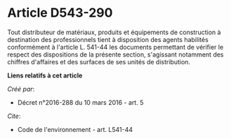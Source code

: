 # Article D543-290

Tout distributeur de matériaux, produits et équipements de construction à destination des professionnels tient à disposition
des agents habilités conformément à l'article L. 541-44 les documents permettant de vérifier le respect des dispositions de
la présente section, s'agissant notamment des chiffres d'affaires et des surfaces de ses unités de distribution.

**Liens relatifs à cet article**

_Créé par_:

  - Décret n°2016-288 du 10 mars 2016 - art. 5

_Cite_:

  - Code de l'environnement - art. L541-44
